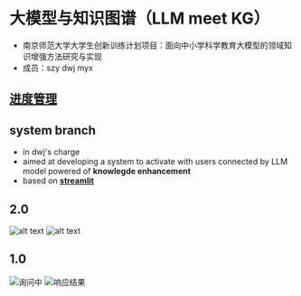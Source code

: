 # 大模型与知识图谱（LLM meet KG）
- 南京师范大学大学生创新训练计划项目：面向中小学科学教育大模型的领域知识增强方法研究与实现
- 成员：szy dwj myx

## [进度管理](https://awszyai.github.io/projects/LLM-meet-KG/LLM-meet-KG.html)

## system branch

- in dwj's charge
- aimed at developing a system to activate with users connected by LLM model powered of **knowlegde enhancement**
- based on [**streamlit**](https://docs.streamlit.io/)

## 2.0 

![alt text]({FF67CCF9-C359-43C5-B848-32DEEADD2071}.png)
![alt text]({5E931ADB-DE2C-4A8B-ADAF-3703CBEC6D24}.png)

## 1.0

<img src="https://dwj-oss.oss-cn-nanjing.aliyuncs.com/images/202404161721871.jpg" alt="询问中" />

<img src="https://dwj-oss.oss-cn-nanjing.aliyuncs.com/images/202404161721507.jpg" alt="响应结果" />

